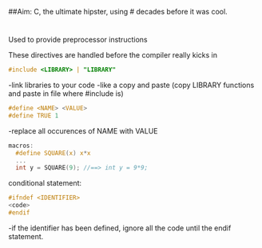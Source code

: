 ##Aim: C, the ultimate hipster, using \# decades before it was cool.

  #

  Used to provide preprocessor instructions
  
  These directives are handled before the compiler really kicks in
  
  ```c
  #include <LIBRARY> | "LIBRARY"
  ```
  -link libraries to your code
  -like a copy and paste (copy LIBRARY functions and paste in file where #include is)
  
  
  ```c
  #define <NAME> <VALUE>
  #define TRUE 1
  ```
  -replace all occurences of NAME with VALUE
  
  
  ```c
  macros:
    #define SQUARE(x) x*x
    ...
    int y = SQUARE(9); //==> int y = 9*9;
  ```
  
  conditional statement:
  ```c
  #ifndef <IDENTIFIER>
  <code>
  #endif
  ```
  -if the identifier has been defined, ignore all the code until the endif statement.
  
  
